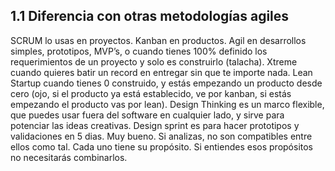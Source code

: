 ## 1.1 Diferencia con otras metodologías agiles

SCRUM lo usas en proyectos. Kanban en productos. Agil en desarrollos
simples, prototipos, MVP’s, o cuando tienes 100% definido los
requerimientos de un proyecto y solo es construirlo (talacha). Xtreme
cuando quieres batir un record en entregar sin que te importe nada. Lean
Startup cuando tienes 0 construido, y estás empezando un producto desde
cero (ojo, si el producto ya está establecido, ve por kanban, si estás
empezando el producto vas por lean). Design Thinking es un marco
flexible, que puedes usar fuera del software en cualquier lado, y sirve
para potenciar las ideas creativas. Design sprint es para hacer
prototipos y validaciones en 5 dias. Muy bueno. Si analizas, no son
compatibles entre ellos como tal. Cada uno tiene su propósito. Si
entiendes esos propósitos no necesitarás combinarlos.

